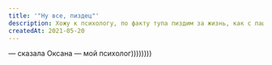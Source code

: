 ```yaml
---
title: '"Ну все, пиздец"'
description: Хожу к психологу, по факту тупа пиздим за жизнь, как с пацанами, только без алкоголя
createdAt: 2021-05-20
---
```


— сказала Оксана — мой психолог))))))))
